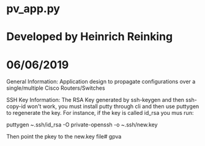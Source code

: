 # pv_app.py
#
# Developed by Heinrich Reinking
# 06/06/2019
 

General Information:
Application design to propagate configurations over a single/multiple Cisco Routers/Switches


SSH Key Information:
The RSA Key generated by ssh-keygen and then ssh-copy-id won't work, you must install
putty through cli and then use puttygen to regenerate the key. For instance, if the
key is called id_rsa you mus run:

puttygen ~.ssh/id_rsa -O private-openssh -o ~.ssh/new.key

Then point the pkey to the new.key file# gpva
